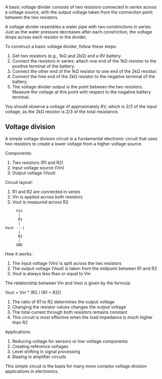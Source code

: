 A basic voltage divider consists of two resistors connected in series across a voltage source, with the output voltage taken from the connection point between the two resistors.

A voltage divider resembles a water pipe with two constrictions in series. Just as the water pressure decreases after each constriction, the voltage drops across each resistor in the divider.

To construct a basic voltage divider, follow these steps:

1) Get two resistors (e.g., 1kΩ and 2kΩ) and a 9V battery.
2) Connect the resistors in series:
 			attach one end of the 1kΩ resistor to the positive terminal of the battery.
3) Connect the other end of the 1kΩ resistor to one end of the 2kΩ resistor.
4) Connect the free end of the 2kΩ resistor to the negative terminal of the battery.
5) The voltage divider output is the point between the two resistors. Measure the voltage at this point with respect to the negative battery terminal.

You should observe a voltage of approximately 6V, which is 2/3 of the input voltage, as the 2kΩ resistor is 2/3 of the total resistance.

## Voltage division

A simple voltage division circuit is a fundamental electronic circuit that uses two resistors to create a lower voltage from a higher voltage source.

 Components:

 1. Two resistors (R1 and R2)
 2. Input voltage source (Vin)
 3. Output voltage (Vout)

 Circuit layout:

 1. R1 and R2 are connected in series
 2. Vin is applied across both resistors
 3. Vout is measured across R2

 ```
      Vin
       |
       R1
       |
 Vout ---|
       |
       R2
       |
      GND
 ```

How it works:

 1. The input voltage (Vin) is split across the two resistors
 2. The output voltage (Vout) is taken from the midpoint between R1 and R2
 3. Vout is always less than or equal to Vin

The relationship between Vin and Vout is given by the formula:

Vout = Vin * (R2 / (R1 + R2))

 1. The ratio of R1 to R2 determines the output voltage
 2. Changing the resistor values changes the output voltage
 3. The total current through both resistors remains constant
 4. This circuit is most effective when the load impedance is much higher than R2

Applications:

 1. Reducing voltage for sensors or low-voltage components
 2. Creating reference voltages
 3. Level shifting in signal processing
 4. Biasing in amplifier circuits

 This simple circuit is the basis for many more complex voltage division applications in electronics.

